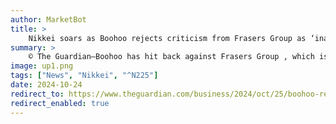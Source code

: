 ```yaml
---
author: MarketBot
title: >
    Nikkei soars as Boohoo rejects criticism from Frasers Group as ‘inaccurate and unfair’
summary: >
    © The Guardian—Boohoo has hit back against Frasers Group , which is attempting to install its founder, Mike Ashley, as chief executive, describing Frasers’ criticisms of the online retailer as “inaccurate and unfair”.
image: up1.png
tags: ["News", "Nikkei", "^N225"]
date: 2024-10-24
redirect_to: https://www.theguardian.com/business/2024/oct/25/boohoo-rejects-criticism-from-frasers-group-as-inaccurate-and-unfair
redirect_enabled: true
---
```

